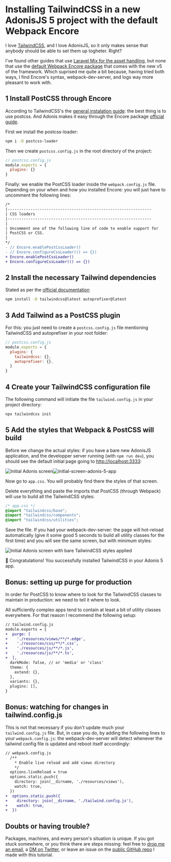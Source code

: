 # Installing TailwindCSS in a new AdonisJS 5 project with the default Webpack Encore

I love [TailwindCSS](https://tailwindcss.com/), and I love AdonisJS, so it only makes sense that anybody should be able to set them up togheter. Right?

I've found other guides that use [Laravel Mix for the asset handling](https://github.com/wahyubucil/adonis-mix-asset#readme), but none that use the [default Webpack Encore package](https://docs.adonisjs.com/guides/assets-manager) that comes with the new v5 of the framework. Which suprised me quite a bit because, having tried both ways, I find Encore's syntax, webpack-dev-server, and logs way more pleasant to work with.

## 1 Install PostCSS through Encore
According to TailwindCSS's the [general instalation guide](https://tailwindcss.com/docs/installation): the best thing is to use postcss. And Adonis makes it easy through the Encore package [official guide](https://docs.adonisjs.com/guides/assets-manager#setup-postcss).

First we install the postcss-loader:
```bash
npm i -D postcss-loader
```

Then we create `postcss.config.js` in the root directory of the project:
```javascript
// postcss.config.js
module.exports = {
  plugins: {}
}
```

Finally: we enable the PostCSS loader inside the `webpack.config.js` file. Depending on your when and how you installed Encore: you will just have to uncomment the following lines:
```diff
/*
|---------------------------------------------------------------
| CSS loaders
|---------------------------------------------------------------
|
| Uncomment one of the following line of code to enable support for
| PostCSS or CSS.
|
*/
- // Encore.enablePostCssLoader()
- // Encore.configureCssLoader(() => {})
+ Encore.enablePostCssLoader()
+ Encore.configureCssLoader(() => {})
```

## 2 Install the necessary Tailwind dependencies
Stated as per the [official documentation](https://tailwindcss.com/docs/installation#install-tailwind-via-npm)
```bash
npm install -D tailwindcss@latest autoprefixer@latest
```

## 3 Add Tailwind as a PostCSS plugin
For this: you just need to create a `postcss.config.js` file mentioning TailwindCSS and autoprefixer in your root folder:
```javascript
// postcss.config.js
module.exports = {
  plugins: {
    tailwindcss: {},
    autoprefixer: {},
  }
}
```

## 4 Create your TailwindCSS configuration file
The following command will initiate the file `tailwind.config.js` in your project directory:
```bash
npx tailwindcss init
```

## 5 Add the styles that Webpack & PostCSS will build
Before we change the actual styles: if you have a bare new AdonisJS application, and the developper server running (with `npm run dev`), you should see the default initial page going to [http://localhost:3333](http://localhost:3333):

![Initial Adonis screen](/imgs/initial-screen-adonis-5-app.png)![initial-screen-adonis-5-app](https://user-images.githubusercontent.com/63517766/119332761-5656c280-bc89-11eb-9a3f-5c1ecbe2052d.png)

Now go to `app.css`. You will probably find there the styles of that screen.

Delete everything and paste the imports that PostCSS (through Webpack) will use to build all the TailwindCSS styles:

```css
/* app.css */
@import "tailwindcss/base";
@import "tailwindcss/components";
@import "tailwindcss/utilities";
```

Save the file. If you had your webpack-dev-server: the page will hot-reload automatically (give it some good 5 seconds to build all utility classes for the first time) and you will see the same screen, but with minimum styles:


![Initial Adonis screen with bare TailwindCSS styles applied](https://user-images.githubusercontent.com/63517766/119332873-79817200-bc89-11eb-838d-02b1b8809a85.png)


🎉 Congratulations! You successfully installed TailwindCSS in your Adonis 5 app.

## Bonus: setting up purge for production
In order for PostCSS to know where to look for the TailwindCSS classes to maintain in production: we need to tell it where to look.

All sufficiently complex apps tend to contain at least a bit of utility classes everywhere. For that reason I recommend the following setup:

```diff
// tailwind.config.js
module.exports = {
+  purge: [
+    './resources/views/**/*.edge',
+    './resources/css/**/*.css',
+    './resources/js/**/*.js',
+    './resources/js/**/*.ts',
+  ],
  darkMode: false, // or 'media' or 'class'
  theme: {
    extend: {},
  },
  variants: {},
  plugins: [],
}
```

## Bonus: watching for changes in tailwind.config.js
This is not that necessary if you don't update much your `tailwind.config.js` file. But, in case you do, by adding the following lines to your `webpack.config.js`: the webpack-dev-server will detect whenever the tailwind config file is updated and reboot itself accordingly:
```diff
// webpack.config.js
  /**
    * Enable live reload and add views directory
    */
  options.liveReload = true
  options.static.push({
    directory: join(__dirname, './resources/views'),
    watch: true,
  })
+  options.static.push({
+    directory: join(__dirname, './tailwind.config.js'),
+    watch: true,
+  })

```

## Doubts or having trouble?
Packages, machines, and every person's situation is unique. If you got stuck somewhere, or you think there are steps missing: feel free to [drop me an email](mailto:ivanprats@hey.com), a [DM on Twitter](https://twitter.com/ivanprats94), or leave an issue on the [public GitHub repo](https://github.com/ivan-prats/add-tailwindcss-to-adonis5-with-webpack-encore) I made with this tutorial.

